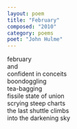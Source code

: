 ```yaml
---
layout: poem
title: "February"
composed: "2010"
category: poems
poet: "John Hulme"
---
```


february  
and  
confident in conceits  
boondoggling  
tea-bagging  
fissile state of union  
scrying steep charts  
the last shuttle climbs  
into the darkening sky  

